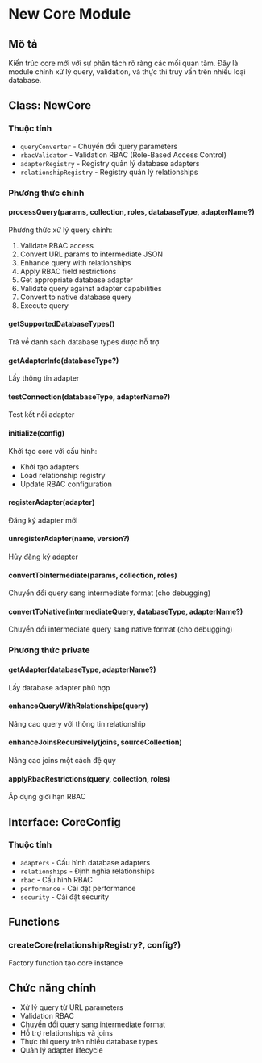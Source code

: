 # New Core Module

## Mô tả
Kiến trúc core mới với sự phân tách rõ ràng các mối quan tâm. Đây là module chính xử lý query, validation, và thực thi truy vấn trên nhiều loại database.

## Class: NewCore

### Thuộc tính
- `queryConverter` - Chuyển đổi query parameters
- `rbacValidator` - Validation RBAC (Role-Based Access Control)
- `adapterRegistry` - Registry quản lý database adapters
- `relationshipRegistry` - Registry quản lý relationships

### Phương thức chính

#### processQuery<T>(params, collection, roles, databaseType, adapterName?)
Phương thức xử lý query chính:
1. Validate RBAC access
2. Convert URL params to intermediate JSON
3. Enhance query with relationships
4. Apply RBAC field restrictions
5. Get appropriate database adapter
6. Validate query against adapter capabilities
7. Convert to native database query
8. Execute query

#### getSupportedDatabaseTypes()
Trả về danh sách database types được hỗ trợ

#### getAdapterInfo(databaseType?)
Lấy thông tin adapter

#### testConnection(databaseType, adapterName?)
Test kết nối adapter

#### initialize(config)
Khởi tạo core với cấu hình:
- Khởi tạo adapters
- Load relationship registry
- Update RBAC configuration

#### registerAdapter(adapter)
Đăng ký adapter mới

#### unregisterAdapter(name, version?)
Hủy đăng ký adapter

#### convertToIntermediate(params, collection, roles)
Chuyển đổi query sang intermediate format (cho debugging)

#### convertToNative(intermediateQuery, databaseType, adapterName?)
Chuyển đổi intermediate query sang native format (cho debugging)

### Phương thức private

#### getAdapter(databaseType, adapterName?)
Lấy database adapter phù hợp

#### enhanceQueryWithRelationships(query)
Nâng cao query với thông tin relationship

#### enhanceJoinsRecursively(joins, sourceCollection)
Nâng cao joins một cách đệ quy

#### applyRbacRestrictions(query, collection, roles)
Áp dụng giới hạn RBAC

## Interface: CoreConfig

### Thuộc tính
- `adapters` - Cấu hình database adapters
- `relationships` - Định nghĩa relationships
- `rbac` - Cấu hình RBAC
- `performance` - Cài đặt performance
- `security` - Cài đặt security

## Functions

### createCore(relationshipRegistry?, config?)
Factory function tạo core instance

## Chức năng chính
- Xử lý query từ URL parameters
- Validation RBAC
- Chuyển đổi query sang intermediate format
- Hỗ trợ relationships và joins
- Thực thi query trên nhiều database types
- Quản lý adapter lifecycle
